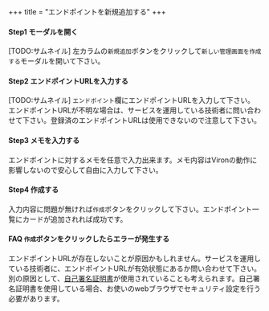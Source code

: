 +++
title = "エンドポイントを新規追加する"
+++

#### Step1 モーダルを開く

[TODO:サムネイル]
左カラムの`新規追加`ボタンをクリックして`新しい管理画面を作成する`モーダルを開いて下さい。

#### Step2 エンドポイントURLを入力する

[TODO:サムネイル]
`エンドポイント`欄にエンドポイントURLを入力して下さい。エンドポイントURLが不明な場合は、サービスを運用している技術者に問い合わせて下さい。登録済のエンドポイントURLは使用できないので注意して下さい。

#### Step3 メモを入力する

エンドポイントに対するメモを任意で入力出来ます。メモ内容はVironの動作に影響しないので安心して自由に入力して下さい。

#### Step4 作成する

入力内容に問題が無ければ`作成`ボタンをクリックして下さい。エンドポイント一覧にカードが追加されれば成功です。

#### FAQ `作成`ボタンをクリックしたらエラーが発生する

エンドポイントURLが存在しないことが原因かもしれません。サービスを運用している技術者に、エンドポイントURLが有効状態にあるか問い合わせて下さい。別の原因として、[自己署名証明書](https://ja.wikipedia.org/wiki/%E8%87%AA%E5%B7%B1%E7%BD%B2%E5%90%8D%E8%A8%BC%E6%98%8E%E6%9B%B8)が使用されていることも考えられます。自己署名証明書を使用している場合、お使いのwebブラウザでセキュリティ設定を行う必要があります。
